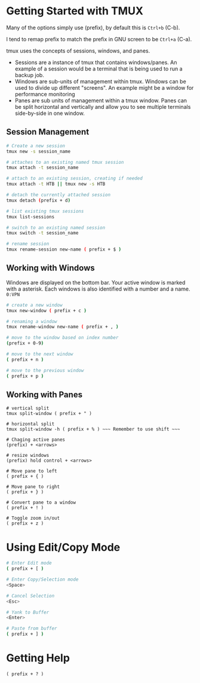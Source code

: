 # Getting Started with TMUX

Many of the options simply use (prefix), by default this is `Ctrl+b` (C-b). 

I tend to remap prefix to match the prefix in GNU screen to be `Ctrl+a` (C-a).

tmux uses the concepts of sessions, windows, and panes.
 * Sessions are a instance of tmux that contains windows/panes. An example of a session would be a terminal that is being used to run a backup job.
 * Windows are sub-units of management within tmux. Windows can be used to divide up different "screens". An example might be a window for performance monitoring
 * Panes are sub units of management within a tmux window. Panes can be split horizontal and vertically and allow you to see multiple terminals side-by-side in one window.

## Session Management
```bash
# Create a new session
tmux new -s session_name

# attaches to an existing named tmux session
tmux attach -t session_name

# attach to an existing session, creating if needed
tmux attach -t HTB || tmux new -s HTB

# detach the currently attached session
tmux detach (prefix + d)

# list existing tmux sessions
tmux list-sessions

# switch to an existing named session
tmux switch -t session_name

# rename session
tmux rename-session new-name ( prefix + $ )
```

## Working with Windows
Windows are displayed on the bottom bar. Your active window is marked with a asterisk. Each windows is also identified with a number and a name. `0:VPN`

```bash
# create a new window
tmux new-window ( prefix + c )

# renaming a window
tmux rename-window new-name ( prefix + , )

# move to the window based on index number
(prefix + 0-9)

# move to the next window
( prefix + n )

# move to the previous window
( prefix + p )
```


## Working with Panes
```
# vertical split
tmux split-window ( prefix + " )

# horizontal split
tmux split-window -h ( prefix + % ) ~~~ Remember to use shift ~~~

# Chaging active panes
(prefix) + <arrows>

# resize windows
(prefix) hold control + <arrows>

# Move pane to left
( prefix + { )

# Move pane to right
( prefix + } )

# Convert pane to a window
( prefix + ! )

# Toggle zoom in/out
( prefix + z )
```

# Using Edit/Copy Mode
```bash
# Enter Edit mode
( prefix + [ )

# Enter Copy/Selection mode
<Space>

# Cancel Selection
<Esc>

# Yank to Buffer
<Enter>

# Paste from buffer
( prefix + ] )
```

# Getting Help
```
( prefix + ? )
```

